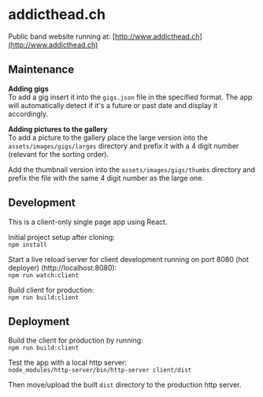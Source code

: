 # addicthead.ch
Public band website running at: [http://www.addicthead.ch](http://www.addicthead.ch)

## Maintenance

**Adding gigs**  
To add a gig insert it into the `gigs.json` file in the specified format.
The app will automatically detect if it's a future or past date and display it accordingly.

**Adding pictures to the gallery**  
To add a picture to the gallery place the large version into the `assets/images/gigs/larges` directory
and prefix it with a 4 digit number (relevant for the sorting order).

Add the thumbnail version into the `assets/images/gigs/thumbs` directory and prefix the file 
with the same 4 digit number as the large one.


## Development
This is a client-only single page app using React.

Initial project setup after cloning:  
`npm install`

Start a live reload server for client development running on port 8080 (hot deployer) (http://localhost:8080):  
`npm run watch:client`


Build client for production:  
`npm run build:client`


## Deployment
Build the client for production by running:  
`npm run build:client`

Test the app with a local http server:  
`node_modules/http-server/bin/http-server client/dist`

Then move/upload the built `dist` directory to the production http server.